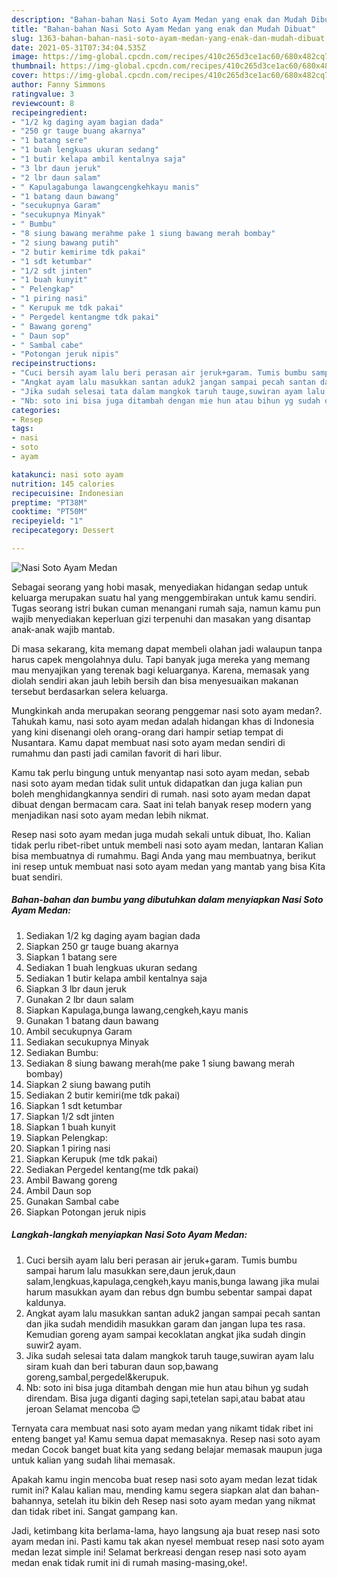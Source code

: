 ```yaml
---
description: "Bahan-bahan Nasi Soto Ayam Medan yang enak dan Mudah Dibuat"
title: "Bahan-bahan Nasi Soto Ayam Medan yang enak dan Mudah Dibuat"
slug: 1363-bahan-bahan-nasi-soto-ayam-medan-yang-enak-dan-mudah-dibuat
date: 2021-05-31T07:34:04.535Z
image: https://img-global.cpcdn.com/recipes/410c265d3ce1ac60/680x482cq70/nasi-soto-ayam-medan-foto-resep-utama.jpg
thumbnail: https://img-global.cpcdn.com/recipes/410c265d3ce1ac60/680x482cq70/nasi-soto-ayam-medan-foto-resep-utama.jpg
cover: https://img-global.cpcdn.com/recipes/410c265d3ce1ac60/680x482cq70/nasi-soto-ayam-medan-foto-resep-utama.jpg
author: Fanny Simmons
ratingvalue: 3
reviewcount: 8
recipeingredient:
- "1/2 kg daging ayam bagian dada"
- "250 gr tauge buang akarnya"
- "1 batang sere"
- "1 buah lengkuas ukuran sedang"
- "1 butir kelapa ambil kentalnya saja"
- "3 lbr daun jeruk"
- "2 lbr daun salam"
- " Kapulagabunga lawangcengkehkayu manis"
- "1 batang daun bawang"
- "secukupnya Garam"
- "secukupnya Minyak"
- " Bumbu"
- "8 siung bawang merahme pake 1 siung bawang merah bombay"
- "2 siung bawang putih"
- "2 butir kemirime tdk pakai"
- "1 sdt ketumbar"
- "1/2 sdt jinten"
- "1 buah kunyit"
- " Pelengkap"
- "1 piring nasi"
- " Kerupuk me tdk pakai"
- " Pergedel kentangme tdk pakai"
- " Bawang goreng"
- " Daun sop"
- " Sambal cabe"
- "Potongan jeruk nipis"
recipeinstructions:
- "Cuci bersih ayam lalu beri perasan air jeruk+garam. Tumis bumbu sampai harum lalu masukkan sere,daun jeruk,daun salam,lengkuas,kapulaga,cengkeh,kayu manis,bunga lawang jika mulai harum masukkan ayam dan rebus dgn bumbu sebentar sampai dapat kaldunya."
- "Angkat ayam lalu masukkan santan aduk2 jangan sampai pecah santan dan jika sudah mendidih masukkan garam dan jangan lupa tes rasa. Kemudian goreng ayam sampai kecoklatan angkat jika sudah dingin suwir2 ayam."
- "Jika sudah selesai tata dalam mangkok taruh tauge,suwiran ayam lalu siram kuah dan beri taburan daun sop,bawang goreng,sambal,pergedel&amp;kerupuk."
- "Nb: soto ini bisa juga ditambah dengan mie hun atau bihun yg sudah direndam. Bisa juga diganti daging sapi,tetelan sapi,atau babat atau jeroan Selamat mencoba 😊"
categories:
- Resep
tags:
- nasi
- soto
- ayam

katakunci: nasi soto ayam 
nutrition: 145 calories
recipecuisine: Indonesian
preptime: "PT38M"
cooktime: "PT50M"
recipeyield: "1"
recipecategory: Dessert

---
```



![Nasi Soto Ayam Medan](https://img-global.cpcdn.com/recipes/410c265d3ce1ac60/680x482cq70/nasi-soto-ayam-medan-foto-resep-utama.jpg)

Sebagai seorang yang hobi masak, menyediakan hidangan sedap untuk keluarga merupakan suatu hal yang menggembirakan untuk kamu sendiri. Tugas seorang istri bukan cuman menangani rumah saja, namun kamu pun wajib menyediakan keperluan gizi terpenuhi dan masakan yang disantap anak-anak wajib mantab.

Di masa  sekarang, kita memang dapat membeli olahan jadi walaupun tanpa harus capek mengolahnya dulu. Tapi banyak juga mereka yang memang mau menyajikan yang terenak bagi keluarganya. Karena, memasak yang diolah sendiri akan jauh lebih bersih dan bisa menyesuaikan makanan tersebut berdasarkan selera keluarga. 



Mungkinkah anda merupakan seorang penggemar nasi soto ayam medan?. Tahukah kamu, nasi soto ayam medan adalah hidangan khas di Indonesia yang kini disenangi oleh orang-orang dari hampir setiap tempat di Nusantara. Kamu dapat membuat nasi soto ayam medan sendiri di rumahmu dan pasti jadi camilan favorit di hari libur.

Kamu tak perlu bingung untuk menyantap nasi soto ayam medan, sebab nasi soto ayam medan tidak sulit untuk didapatkan dan juga kalian pun boleh menghidangkannya sendiri di rumah. nasi soto ayam medan dapat dibuat dengan bermacam cara. Saat ini telah banyak resep modern yang menjadikan nasi soto ayam medan lebih nikmat.

Resep nasi soto ayam medan juga mudah sekali untuk dibuat, lho. Kalian tidak perlu ribet-ribet untuk membeli nasi soto ayam medan, lantaran Kalian bisa membuatnya di rumahmu. Bagi Anda yang mau membuatnya, berikut ini resep untuk membuat nasi soto ayam medan yang mantab yang bisa Kita buat sendiri.

<!--inarticleads1-->

##### Bahan-bahan dan bumbu yang dibutuhkan dalam menyiapkan Nasi Soto Ayam Medan:

1. Sediakan 1/2 kg daging ayam bagian dada
1. Siapkan 250 gr tauge buang akarnya
1. Siapkan 1 batang sere
1. Sediakan 1 buah lengkuas ukuran sedang
1. Sediakan 1 butir kelapa ambil kentalnya saja
1. Siapkan 3 lbr daun jeruk
1. Gunakan 2 lbr daun salam
1. Siapkan  Kapulaga,bunga lawang,cengkeh,kayu manis
1. Gunakan 1 batang daun bawang
1. Ambil secukupnya Garam
1. Sediakan secukupnya Minyak
1. Sediakan  Bumbu:
1. Sediakan 8 siung bawang merah(me pake 1 siung bawang merah bombay)
1. Siapkan 2 siung bawang putih
1. Sediakan 2 butir kemiri(me tdk pakai)
1. Siapkan 1 sdt ketumbar
1. Siapkan 1/2 sdt jinten
1. Siapkan 1 buah kunyit
1. Siapkan  Pelengkap:
1. Siapkan 1 piring nasi
1. Siapkan  Kerupuk (me tdk pakai)
1. Sediakan  Pergedel kentang(me tdk pakai)
1. Ambil  Bawang goreng
1. Ambil  Daun sop
1. Gunakan  Sambal cabe
1. Siapkan Potongan jeruk nipis




<!--inarticleads2-->

##### Langkah-langkah menyiapkan Nasi Soto Ayam Medan:

1. Cuci bersih ayam lalu beri perasan air jeruk+garam. Tumis bumbu sampai harum lalu masukkan sere,daun jeruk,daun salam,lengkuas,kapulaga,cengkeh,kayu manis,bunga lawang jika mulai harum masukkan ayam dan rebus dgn bumbu sebentar sampai dapat kaldunya.
1. Angkat ayam lalu masukkan santan aduk2 jangan sampai pecah santan dan jika sudah mendidih masukkan garam dan jangan lupa tes rasa. Kemudian goreng ayam sampai kecoklatan angkat jika sudah dingin suwir2 ayam.
1. Jika sudah selesai tata dalam mangkok taruh tauge,suwiran ayam lalu siram kuah dan beri taburan daun sop,bawang goreng,sambal,pergedel&amp;kerupuk.
1. Nb: soto ini bisa juga ditambah dengan mie hun atau bihun yg sudah direndam. Bisa juga diganti daging sapi,tetelan sapi,atau babat atau jeroan Selamat mencoba 😊




Ternyata cara membuat nasi soto ayam medan yang nikamt tidak ribet ini enteng banget ya! Kamu semua dapat memasaknya. Resep nasi soto ayam medan Cocok banget buat kita yang sedang belajar memasak maupun juga untuk kalian yang sudah lihai memasak.

Apakah kamu ingin mencoba buat resep nasi soto ayam medan lezat tidak rumit ini? Kalau kalian mau, mending kamu segera siapkan alat dan bahan-bahannya, setelah itu bikin deh Resep nasi soto ayam medan yang nikmat dan tidak ribet ini. Sangat gampang kan. 

Jadi, ketimbang kita berlama-lama, hayo langsung aja buat resep nasi soto ayam medan ini. Pasti kamu tak akan nyesel membuat resep nasi soto ayam medan lezat simple ini! Selamat berkreasi dengan resep nasi soto ayam medan enak tidak rumit ini di rumah masing-masing,oke!.

